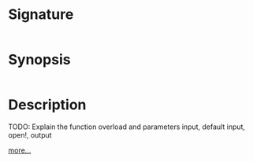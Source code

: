 # Signature
```vikid-signature
```

# Synopsis
```vikid-synopsis
```

# Description
TODO: Explain the function overload and parameters input, default input, open!, output

[more...](open!)